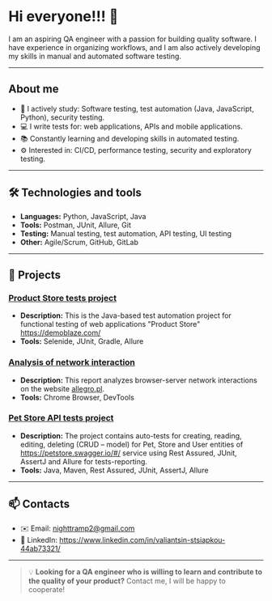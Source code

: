 # Hi everyone!!! 👋 

I am an aspiring QA engineer with a passion for building quality software. I have experience in organizing workflows, and I am also actively developing my skills in manual and automated software testing.

---

## About me
- 🌱 I actively study: Software testing, test automation (Java, JavaScript, Python), security testing.
- 💻 I write tests for: web applications, APIs and mobile applications.
- 📚 Constantly learning and developing skills in automated testing.
- ⚙️ Interested in: CI/CD, performance testing, security and exploratory testing.

---

## 🛠️ Technologies and tools
- **Languages:** Python, JavaScript, Java
- **Tools:** Postman, JUnit, Allure, Git
- **Testing:** Manual testing, test automation, API testing, UI testing
- **Other:** Agile/Scrum, GitHub, GitLab

---

## 💼 Projects
### [Product Store tests project](https://github.com/Dream-test/productStoreTests)
- **Description:** This is the Java-based test automation project for functional testing of web applications "Product Store" https://demoblaze.com/
- **Tools:** Selenide, JUnit, Gradle, Allure

### [Analysis of network interaction](https://github.com/Dream-test/myPortfolio/tree/main/Network_analysis)
- **Description:** This report analyzes browser-server network interactions on the website [allegro.pl](https://allegro.pl).
- **Tools:** Chrome Browser, DevTools

### [Pet Store API tests project](https://github.com/Dream-test/apiTestsProject)
- **Description:** The project contains auto-tests for creating, reading, editing, deleting (CRUD – model) for Pet, Store and User entities of
  https://petstore.swagger.io/#/ service using Rest Assured, JUnit, AssertJ and Allure for tests-reporting.
- **Tools:** Java, Maven, Rest Assured, JUnit, AssertJ, Allure 

---

## 📫 Contacts
- ✉️ Email: nighttramp2@gmail.com
- 🔗 LinkedIn: https://www.linkedin.com/in/valiantsin-stsiapkou-44ab73321/

---

> 💡 **Looking for a QA engineer who is willing to learn and contribute to the quality of your product?** Contact me, I will be happy to cooperate!
